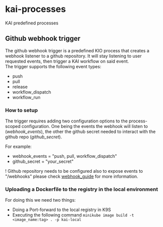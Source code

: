 # kai-processes

KAI predefined processes

## Github webhook trigger

The github webhook trigger is a predefined KIO process that creates a webhook listener to a github repository. It will stay listening to user requested events, then trigger a KAI workflow on said event.  
The trigger supports the following event types:

- push
- pull
- release
- workflow_dispatch
- workflow_run

### How to setup

The trigger requires adding two configuration options to the process-scoped configuration.
One being the events the webhook will listen to (_webhook_events_), the other the github secret needed to interact with the github repo (_github_secret_).

For example:

- webhook_events = "push, pull, workflow_dispatch"
- github_secret = "your_secret"

! Github repository needs to be configured also to expose events to "/webhooks" please check [webhook_guide](https://docs.github.com/webhooks/) for more information.


### Uploading a Dockerfile to the registry in the local environment

For doing this we need two things:

- Doing a Port-forward to the local registry in K9S
- Executing the following command `minikube image build -t <image_name:tag> . -p kai-local`
